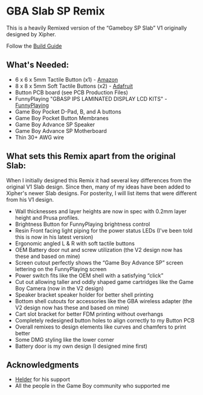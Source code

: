 # GBA Slab SP Remix
This is a heavily Remixed version of the “Gameboy SP Slab” V1 originally designed by Xipher. 

Follow the [Build Guide](https://docs.humblebazooka.com/2022/03/03/how-to-build-our-gba-slab-sp/)

## What's Needed:

* 6 x 6 x 5mm Tactile Button (x1) - [Amazon](https://a.co/d/hHaUuPS)
* 8 x 8 x 5mm Soft Tactile Buttons (x2) - [Adafruit](https://www.adafruit.com/product/3101)
* Button PCB board (see PCB Production Files)
* FunnyPlaying "GBASP IPS LAMINATED DISPLAY LCD KITS" - [FunnyPlaying](https://funnyplaying.com/collections/product/products/gbasp-ips-laminated-display-lcd-kits)
* Game Boy Pocket D-Pad, B, and A buttons
* Game Boy Pocket Button Membranes
* Game Boy Advance SP Speaker
* Game Boy Advance SP Motherboard
* Thin 30+ AWG wire

## What sets this Remix apart from the original Slab:
When I initially designed this Remix it had several key differences from the original V1 Slab design. Since then, many of my ideas have been added to Xipher's newer Slab designs. For posterity, I will list items that were different from his V1 design.

* Wall thicknesses and layer heights are now in spec with 0.2mm layer height and Prusa profiles.
* Brightness Button for FunnyPlaying brightness control 
* Resin Front facing light piping for the power status LEDs (I've been told this is now in his latest version)
* Ergonomic angled L & R with soft tactile buttons 
* OEM Battery door nut and screw utilization (the V2 design now has these and based on mine)
* Screen cutout perfectly shows the “Game Boy Advance SP” screen lettering on the FunnyPlaying screen
* Power switch fits like the OEM shell with a satisfying “click”
* Cut out allowing taller and oddly shaped game cartridges like the Game Boy Camera (now in the V2 design)
* Speaker bracket speaker holder for better shell printing
* Bottom shell cutouts for accessories like the GBA wireless adapter (the V2 design now has these and based on mine)
* Cart slot bracket for better FDM printing without overhangs
* Completely redesigned button holes to align correctly to my Button PCB
* Overall remixes to design elements like curves and chamfers to print better
* Some DMG styling like the lower corner
* Battery door is my own design (I designed mine first)

## Acknowledgments
* [Helder](https://www.heldergametech.com) for his support
* All the people in the Game Boy community who supported me
